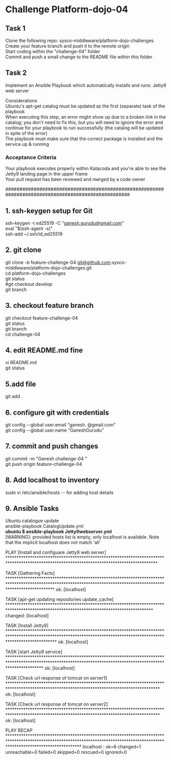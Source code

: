 # Challenge  Platform-dojo-04
 
## Task 1
Clone the following repo: sysco-middleware/platform-dojo-challenges<br>
Create your feature branch and push it to the remote origin<br>
Start coding within the "challenge-04" folder<br>
Commit and push a small change to the README file within this folder<br>

## Task 2
Implement an Ansible Playbook which automatically installs and runs: Jetty9 web server

Considerations <br>
Ubuntu's apt-get catalog must be updated as the first (separate) task of the playbook<br>
When executing this step, an error might show up due to a broken link in the catalog; you don't need to fix this, but you will need to ignore the error and continue for your playbook to run successfully (the catalog will be updated in spite of the error)<br>
The playbook must make sure that the correct package is installed and the service up & running<br>
### Acceptance Criteria<br>
Your playbook executes properly within Katacoda and you're able to see the Jetty9 landing page in the upper frame<br>
Your pull request has been reviewed and merged by a code owner


####################################################################################################


## 1. ssh-keygen setup for Git

ssh-keygen -t ed25519 -C "ganesh.gurudu@gmail.com"<br>
eval "$(ssh-agent -s)"<br>
ssh-add ~/.ssh/id_ed25519<br>


## 2. git clone 

git clone -b feature-challenge-04 git@github.com:sysco-middleware/platform-dojo-challenges.git<br>
cd platform-dojo-challenges<br>
git status<br>
#git checkout develop <br>
git branch<br>

## 3. checkout feature branch 

git checkout  feature-challenge-04<br>
git status<br>
git branch<br>
cd challenge-04<br>


## 4. edit README.md fine 

vi README.md<br>
git status<br>


## 5.add file 

git add .<br>


## 6. configure git with credentials 

git config --global user.email "ganesh.	@gmail.com"<br>
git config --global user.name "GaneshGurudu"<br>


## 7. commit and push changes <br>

git commit -m "Ganesh challenge-04 "<br>
git push origin feature-challenge-04<br>


## 8. Add localhost to inventory 

sudo vi /etc/ansible/hosts -- for adding host details<br> 


## 9. Ansible Tasks 

Ubuntu catalogue update<br>
ansible-playbook CatalogUpdate.yml <br>
**ubuntu $ ansible-playbook Jetty9webserver.yml**<br>
\[WARNING]: provided hosts list is empty, only localhost is available. Note that the implicit localhost does not match 'all'

PLAY [Install and configuare Jetty9 web server] *******************************************************************************************************************************************

TASK [Gathering Facts] ********************************************************************************************************************************************************************
ok: [localhost]

TASK [apt-get updating repositories update_cache] *****************************************************************************************************************************************
changed: [localhost]

TASK [Install Jetty9] *********************************************************************************************************************************************************************
ok: [localhost]

TASK [start Jetty9 service] ***************************************************************************************************************************************************************
ok: [localhost]

TASK [Check url response of tomcat on server1] ********************************************************************************************************************************************
ok: [localhost]

TASK [Check url response of tomcat on server2] ********************************************************************************************************************************************
ok: [localhost]

PLAY RECAP ********************************************************************************************************************************************************************************
localhost                  : ok=6    changed=1    unreachable=0    failed=0    skipped=0    rescued=0    ignored=0   
